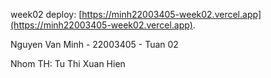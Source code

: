 week02 deploy: [https://minh22003405-week02.vercel.app](https://minh22003405-week02.vercel.app).

Nguyen Van Minh - 22003405 - Tuan 02

Nhom TH: Tu Thi Xuan Hien
